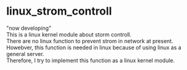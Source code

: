 # linux_strom_controll

"now developing" <br>
This is a linux kernel module about storm controll. <br>
There are no linux function to prevent strom in network at present.<br>
Howebver, this function is needed in linux because of using linux as a general server.<br>
Therefore, I try to implement this function as a linux kernel module.<br>
